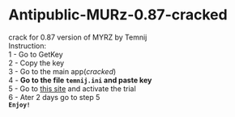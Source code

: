 # Antipublic-MURz-0.87-cracked
crack for 0.87 version of MYRZ by Temnij <br>
Instruction: <br>
1 - Go to GetKey <br>
2 - Copy the key <br>
3 - Go to the main app(_cracked_) <br>
4 - **Go to the file `temnij.ini` and paste key** <br>
5 - Go to [this site](http://myrz.org/main/ "MYRZ Home") and activate the trial <br>
6 - Ater 2 days go to step 5 <br>
**`Enjoy!`** <br>
